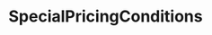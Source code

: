 # SpecialPricingConditions   

<script src="https://unpkg.com/@stoplight/elements/web-components.min.js"></script>
<link rel="stylesheet" href="https://unpkg.com/@stoplight/elements/styles.min.css">

<elements-api
  apiDescriptionUrl="SpecialPricingConditions.yaml"
  layout="sidebar"
  router="hash"
  hideTryIt="false"
  hideSchemas="false"
  hideInternal="false"
/>